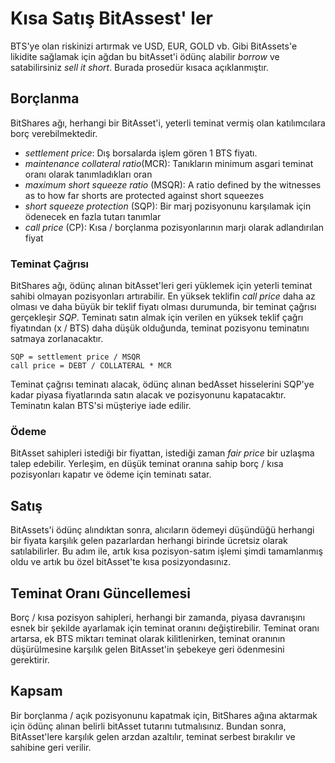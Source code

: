 # Kısa Satış BitAssest' ler

BTS'ye olan riskinizi artırmak ve USD, EUR, GOLD vb. Gibi BitAssets'e likidite sağlamak için ağdan bu bitAsset'i ödünç alabilir *borrow* ve satabilirsiniz *sell it short*. Burada prosedür kısaca açıklanmıştır.

## Borçlanma

BitShares ağı, herhangi bir BitAsset'i, yeterli teminat vermiş olan katılımcılara borç verebilmektedir.

- *settlement price*: Dış borsalarda işlem gören 1 BTS fiyatı.
- *maintenance collateral ratio*(MCR): Tanıkların minimum asgari teminat oranı olarak tanımladıkları oran
- *maximum short squeeze ratio* (MSQR): A ratio defined by the witnesses as to how far shorts are protected against short squeezes
- *short squeeze protection* (SQP): Bir marj pozisyonunu karşılamak için ödenecek en fazla tutarı tanımlar 
- *call price* (CP): Kısa / borçlanma pozisyonlarının marjı olarak adlandırılan fiyat

### Teminat Çağrısı

BitShares ağı, ödünç alınan bitAsset'leri geri yüklemek için yeterli teminat sahibi olmayan pozisyonları artırabilir. En yüksek teklifin *call price* daha az olması ve daha büyük bir teklif fiyatı olması durumunda, bir teminat çağrısı gerçekleşir *SQP*. Teminatı satın almak için verilen en yüksek teklif çağrı fiyatından (x / BTS) daha düşük olduğunda, teminat pozisyonu teminatını satmaya zorlanacaktır.

    SQP = settlement price / MSQR
    call price = DEBT / COLLATERAL * MCR
    

Teminat çağrısı teminatı alacak, ödünç alınan bedAsset hisselerini SQP'ye kadar piyasa fiyatlarında satın alacak ve pozisyonunu kapatacaktır. Teminatın kalan BTS'si müşteriye iade edilir.

### Ödeme

BitAsset sahipleri istediği bir fiyattan, istediği zaman *fair price* bir uzlaşma talep edebilir. Yerleşim, en düşük teminat oranına sahip borç / kısa pozisyonları kapatır ve ödeme için teminatı satar.

## Satış

BitAssets'i ödünç alındıktan sonra, alıcıların ödemeyi düşündüğü herhangi bir fiyata karşılık gelen pazarlardan herhangi birinde ücretsiz olarak satılabilirler. Bu adım ile, artık kısa pozisyon-satım işlemi şimdi tamamlanmış oldu ve artık bu özel bitAsset'te kısa posizyondasınız.

## Teminat Oranı Güncellemesi

Borç / kısa pozisyon sahipleri, herhangi bir zamanda, piyasa davranışını esnek bir şekilde ayarlamak için teminat oranını değiştirebilir. Teminat oranı artarsa, ek BTS miktarı teminat olarak kilitlenirken, teminat oranının düşürülmesine karşılık gelen BitAsset'in şebekeye geri ödenmesini gerektirir.

## Kapsam

Bir borçlanma / açık pozisyonunu kapatmak için, BitShares ağına aktarmak için ödünç alınan belirli bitAsset tutarını tutmalısınız. Bundan sonra, BitAsset'lere karşılık gelen arzdan azaltılır, teminat serbest bırakılır ve sahibine geri verilir.